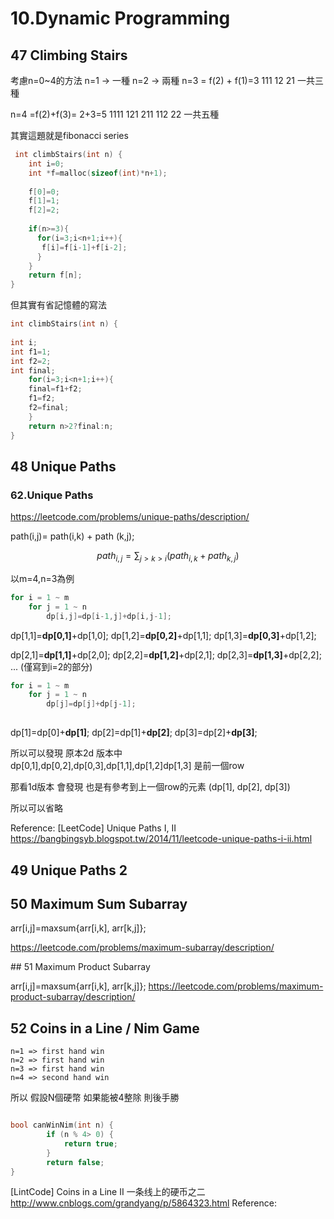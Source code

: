 # 10.Dynamic Programming

## 47 Climbing Stairs

考慮n=0~4的方法
 n=1 -> 一種
 n=2 -> 兩種
 n=3 = f(2) + f(1)=3 
     111
     12
     21
 一共三種
 
 n=4 =f(2)+f(3)= 2+3=5
     1111
     121
     211
     112
     22
 一共五種
 
 其實這題就是fibonacci series
 
```c
 int climbStairs(int n) {
    int i=0;
    int *f=malloc(sizeof(int)*n+1);
    
    f[0]=0;
    f[1]=1;
    f[2]=2;
    
    if(n>=3){
      for(i=3;i<n+1;i++){
       f[i]=f[i-1]+f[i-2];
      }
    }
    return f[n];
}
```
但其實有省記憶體的寫法
```c
int climbStairs(int n) {
    
int i;
int f1=1;
int f2=2;
int final;
    for(i=3;i<n+1;i++){
    final=f1+f2;
    f1=f2;
    f2=final;
    }
    return n>2?final:n;
}
```



## 48 Unique Paths
### 62.Unique Paths

https://leetcode.com/problems/unique-paths/description/

path(i,j)= path(i,k) + path (k,j);

$$ path_{i,j}=  \sum_{j>k>i}  (  path_{i,k} + path_{k,j}) $$


以m=4,n=3為例

```c
for i = 1 ~ m
    for j = 1 ~ n
        dp[i,j]=dp[i-1,j]+dp[i,j-1];        
```

dp[1,1]=**dp[0,1]**+dp[1,0];
dp[1,2]=**dp[0,2]**+dp[1,1];
dp[1,3]=**dp[0,3]**+dp[1,2];

dp[2,1]=**dp[1,1]**+dp[2,0];
dp[2,2]=**dp[1,2]**+dp[2,1];
dp[2,3]=**dp[1,3]**+dp[2,2];
    ... (僅寫到i=2的部分)
    

```c
for i = 1 ~ m
    for j = 1 ~ n
        dp[j]=dp[j]+dp[j-1];
        
```

dp[1]=dp[0]+**dp[1]**;
dp[2]=dp[1]+**dp[2]**;
dp[3]=dp[2]+**dp[3]**;


所以可以發現
原本2d 版本中  
dp[0,1],dp[0,2],dp[0,3],dp[1,1],dp[1,2]dp[1,3] 是前一個row

那看1d版本 會發現
也是有參考到上一個row的元素 (dp[1], dp[2], dp[3])

所以可以省略    

Reference:
[LeetCode] Unique Paths I, II https://bangbingsyb.blogspot.tw/2014/11/leetcode-unique-paths-i-ii.html



## 49 Unique Paths 2

## 50 Maximum Sum Subarray


arr[i,j]=maxsum{arr[i,k], arr[k,j]};

https://leetcode.com/problems/maximum-subarray/description/

\#\# 51 Maximum Product Subarray

arr[i,j]=maxsum{arr[i,k], arr[k,j]};
https://leetcode.com/problems/maximum-product-subarray/description/

## 52 Coins in a Line / Nim Game

  
    n=1 => first hand win
    n=2 => first hand win
    n=3 => first hand win
    n=4 => second hand win
    
所以 假設N個硬幣  如果能被4整除 則後手勝

```c

bool canWinNim(int n) { 
        if (n % 4> 0) {
            return true;
        }
        return false;
}
```
[LintCode] Coins in a Line II 一条线上的硬币之二
http://www.cnblogs.com/grandyang/p/5864323.html
Reference: